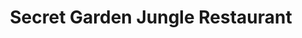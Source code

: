 ---
layout: info
type: Standard
title: Secret Garden Jungle Restaurant
section: Bars & Bistros
logo: placeholder
ratings: $$
phone: "26222"
email:
address:
description: Unique restaurant set in a jungle setting with free use of their pool. Try their coffee wrapped steak
---